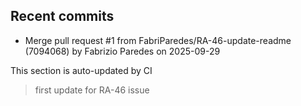 <!--ACTIVITY:START-->
## Recent commits
- Merge pull request #1 from FabriParedes/RA-46-update-readme (7094068) by Fabrizio Paredes on 2025-09-29
<!--ACTIVITY:END-->
This section is auto-updated by CI
>first update for RA-46 issue
